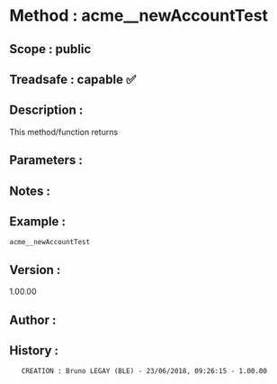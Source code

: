 ﻿# **Method :** acme__newAccountTest
## **Scope :** public
## **Treadsafe :** capable ✅ 
## **Description :** 
This method/function returns
## **Parameters :** 
## **Notes :** 

## **Example :** 
```
acme__newAccountTest
```
## **Version :** 
1.00.00
## **Author :** 

## **History :** 
 
       CREATION : Bruno LEGAY (BLE) - 23/06/2018, 09:26:15 - 1.00.00
